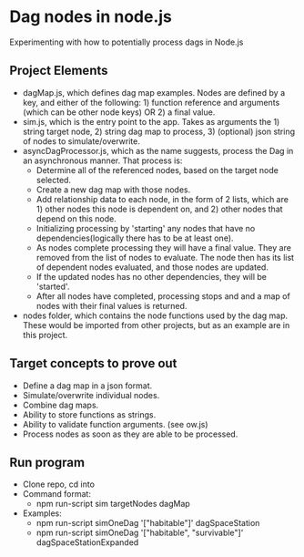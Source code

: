 # Dag nodes in node.js
Experimenting with how to potentially process dags in Node.js

## Project Elements
- dagMap.js, which defines dag map examples. Nodes are defined by a key, and either of the following: 1) function reference and arguments (which can be other node keys) OR 2) a final value.
- sim.js, which is the entry point to the app. Takes as arguments the 1) string target node, 2) string dag map to process, 3) (optional) json string of nodes to simulate/overwrite.
- asyncDagProcessor.js, which as the name suggests, process the Dag in an asynchronous manner. That process is:
  - Determine all of the referenced nodes, based on the target node selected.
  - Create a new dag map with those nodes.
  - Add relationship data to each node, in the form of 2 lists, which are 1) other nodes this node is dependent on, and 2) other nodes that depend on this node.
  - Initializing processing by 'starting' any nodes that have no dependencies(logically there has to be at least one).
  - As nodes complete processing they will have a final value. They are removed from the list of nodes to evaluate. The node then has its list of dependent nodes evaluated, and those nodes are updated.
  - If the updated nodes has no other dependencies, they will be 'started'.
  - After all nodes have completed, processing stops and and a map of nodes with their final values is returned.
- nodes folder, which contains the node functions used by the dag map. These would be imported from other projects, but as an example are in this project.

## Target concepts to prove out
- Define a dag map in a json format.
- Simulate/overwrite individual nodes.
- Combine dag maps.
- Ability to store functions as strings.
- Ability to validate function arguments. (see ow.js)
- Process nodes as soon as they are able to be processed.

## Run program
- Clone repo, cd into
- Command format:
  - npm run-script sim targetNodes dagMap
- Examples:
  - npm run-script simOneDag '["habitable"]' dagSpaceStation
  - npm run-script simOneDag '["habitable", "survivable"]' dagSpaceStationExpanded
